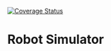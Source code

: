 [![Coverage Status](https://coveralls.io/repos/github/hoangnd25/robo_sim_php/badge.svg?branch=master)](https://coveralls.io/github/hoangnd25/robo_sim_php?branch=master)

Robot Simulator
===================
